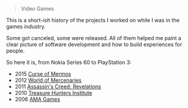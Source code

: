> Video Games

This is a short-_ish_ history of the projects I worked on while I was in the games industry.

Some got canceled, some were released. All of them helped me paint a clear picture of software development and how to build experiences for people.

So here it is, from Nokia Series 60 to PlayStation 3:

* 2015 [Curse of Mermos](05-CME.md)
* 2012 [World of Mercenaries](04-WOM.md)
* 2011 [Assassin's Creed: Revelations](03-ACR.md)
* 2010 [Treasure Hunters Institute](02-THI.md)
* 2006 [AMA Games](01-AMA.md)
